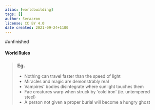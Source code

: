 ```yaml
---
alias: [worldbuilding]
tags: []
author: Seraaron
license: CC BY 4.0
date created: 2021-09-24+1100
---
```


#unfinished 

#### World Rules

>### Eg.
>
>- Nothing can travel faster than the speed of light
>- Miracles and magic are demonstrably real
>- Vampires' bodies disintegrate where sunlight touches them
>- Fae creatures warp when struck by 'cold iron' (ie. untempered steel)
>- A person not given a proper burial will become a hungry ghost